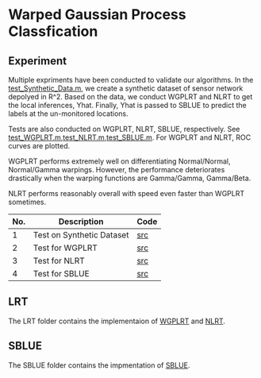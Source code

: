 # Warped Gaussian Process Classfication

## Experiment
Multiple expriments have been conducted to validate our algorithms. In the [test_Synthetic_Data.m][e01], we create a synthetic dataset of sensor network depolyed in R^2. Based on the data, we conduct WGPLRT and NLRT to get the local inferences, Yhat. Finally, Yhat is passed to SBLUE to predict the labels at the un-monitored locations. 

Tests are also conducted on WGPLRT, NLRT, SBLUE, respectively. See [test_WGPLRT.m][e02],[test_NLRT.m][e03],[test_SBLUE.m][e04]. For WGPLRT and NLRT, ROC curves are plotted.

WGPLRT performs extremely well on differentiating Normal/Normal, Normal/Gamma warpings. However, the performance deteriorates drastically when the warping functions are Gamma/Gamma, Gamma/Beta.

NLRT performs reasonably overall with speed even faster than WGPLRT sometimes.


| No. | Description                                     | Code       |
| --- | ----------------------------------------------- | ---------- | 
| 1   | Test on Synthetic Dataset                       | [src][e01] | 
| 2   | Test for WGPLRT                                 | [src][e02] | 
| 3   | Test for NLRT                                   | [src][e03] | 
| 4   | Test for SBLUE                                  | [src][e04] | 
 





## LRT
The LRT folder contains the implementaion of [WGPLRT][e05] and [NLRT][e06]. 


## SBLUE
The SBLUE folder contains the impmentation of [SBLUE][e07]. 


[e01]: Experiment/test_Synthetic_Data.m
[e02]: Experiment/test_WGPLRT.m
[e03]: Experiment/test_NLRT.m
[e04]: Experiment/test_SBLUE.m
[e05]:LRT/WGPLRT/WGPLRT.m
[e06]:LRT/NLRT/NLRT.m
[e07]:SBLUE/SBLUE.m
